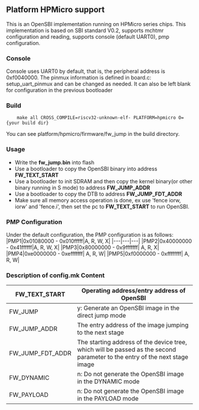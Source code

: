 ## Platform HPMicro support
This is an OpenSBI implementation running on HPMicro series chips. This implementation is based on SBI standard V0.2, supports mchtmr configuration and reading, supports console (default UART0), pmp configuration.

### Console
Console uses UART0 by default, that is, the peripheral address is 0xf0040000. The pinmux information is defined in board.c: setup_uart_pinmux and can be changed as needed. It can also be left blank for configuration in the previous bootloader

### Build
```
    make all CROSS_COMPILE=riscv32-unknown-elf- PLATFORM=hpmicro O={your build dir}
```
You can see platform/hpmicro/firmware/fw_jump in the build directory.

### Usage
- Write the **fw_jump.bin** into flash
- Use a bootloader to copy the OpenSBI binary into address **FW_TEXT_START**
- Use a bootloader to init SDRAM and then copy the kernel binary(or other binary running in S mode) to address **FW_JUMP_ADDR** 
- Use a bootloader to copy the DTB to address **FW_JUMP_FDT_ADDR**
- Make sure all memory access operation is done, ex use 'fence iorw, iorw' and 'fence.i', then set the pc to **FW_TEXT_START** to run OpenSBI.

### PMP Configuration
Under the default configuration, the PMP configuration is as follows:
|PMP1|0x01080000 - 0x010fffff|A, R, W, X|
|---|---|---|
|PMP2|0x40000000 - 0x41ffffff|A, R, W, X|
|PMP3|0x80000000 - 0x9fffffff| A, R, X|
|PMP4|0xe0000000 - 0xefffffff| A, R, W|
|PMP5|0xf0000000 - 0xffffffff| A, R, W|

### Description of config.mk Content
|FW_TEXT_START|Operating address/entry address of OpenSBI|
|---|----|
|FW_JUMP|y: Generate an OpenSBI image in the direct jump mode|
|FW_JUMP_ADDR|The entry address of the image jumping to the next stage|
|FW_JUMP_FDT_ADDR|The starting address of the device tree, which will be passed as the second parameter to the entry of the next stage image|
|FW_DYNAMIC|n: Do not generate the OpenSBI image in the DYNAMIC mode|
|FW_PAYLOAD|n: Do not generate the OpenSBI image in the PAYLOAD mode| 